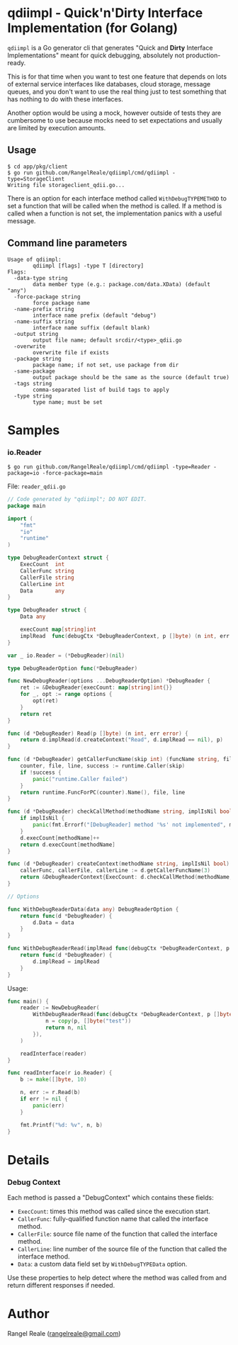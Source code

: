 # qdiimpl - Quick'n'Dirty Interface Implementation (for Golang)

`qdiimpl` is a Go generator cli that generates "Quick and **Dirty** Interface Implementations" meant for quick 
debugging, absolutely not production-ready.

This is for that time when you want to test one feature that depends on lots of external service interfaces like
databases, cloud storage, message queues, and you don't want to use the real thing just to test something that has
nothing to do with these interfaces.

Another option would be using a mock, however outside of tests they are cumbersome to use because mocks need to set 
expectations and usually are limited by execution amounts. 

## Usage

```shell
$ cd app/pkg/client
$ go run github.com/RangelReale/qdiimpl/cmd/qdiimpl -type=StorageClient
Writing file storageclient_qdii.go...
```

There is an option for each interface method called `WithDebugTYPEMETHOD` to set a function that will be called when
the method is called. If a method is called when a function is not set, the implementation panics with a useful
message.

## Command line parameters

```
Usage of qdiimpl:
        qdiimpl [flags] -type T [directory]
Flags:
  -data-type string
        data member type (e.g.: package.com/data.XData) (default "any")
  -force-package string
        force package name
  -name-prefix string
        interface name prefix (default "debug")
  -name-suffix string
        interface name suffix (default blank)
  -output string
        output file name; default srcdir/<type>_qdii.go
  -overwrite
        overwrite file if exists
  -package string
        package name; if not set, use package from dir
  -same-package
        output package should be the same as the source (default true)
  -tags string
        comma-separated list of build tags to apply
  -type string
        type name; must be set
```

# Samples

### io.Reader

```shell
$ go run github.com/RangelReale/qdiimpl/cmd/qdiimpl -type=Reader -package=io -force-package=main
```

File: `reader_qdii.go`

```go
// Code generated by "qdiimpl"; DO NOT EDIT.
package main

import (
    "fmt"
    "io"
    "runtime"
)

type DebugReaderContext struct {
    ExecCount  int
    CallerFunc string
    CallerFile string
    CallerLine int
    Data       any
}

type DebugReader struct {
    Data any

    execCount map[string]int
    implRead  func(debugCtx *DebugReaderContext, p []byte) (n int, err error)
}

var _ io.Reader = (*DebugReader)(nil)

type DebugReaderOption func(*DebugReader)

func NewDebugReader(options ...DebugReaderOption) *DebugReader {
    ret := &DebugReader{execCount: map[string]int{}}
    for _, opt := range options {
        opt(ret)
    }
    return ret
}

func (d *DebugReader) Read(p []byte) (n int, err error) {
    return d.implRead(d.createContext("Read", d.implRead == nil), p)
}

func (d *DebugReader) getCallerFuncName(skip int) (funcName string, file string, line int) {
    counter, file, line, success := runtime.Caller(skip)
    if !success {
        panic("runtime.Caller failed")
    }
    return runtime.FuncForPC(counter).Name(), file, line
}

func (d *DebugReader) checkCallMethod(methodName string, implIsNil bool) (count int) {
    if implIsNil {
        panic(fmt.Errorf("[DebugReader] method '%s' not implemented", methodName))
    }
    d.execCount[methodName]++
    return d.execCount[methodName]
}

func (d *DebugReader) createContext(methodName string, implIsNil bool) *DebugReaderContext {
    callerFunc, callerFile, callerLine := d.getCallerFuncName(3)
    return &DebugReaderContext{ExecCount: d.checkCallMethod(methodName, implIsNil), CallerFunc: callerFunc, CallerFile: callerFile, CallerLine: callerLine, Data: d.Data}
}

// Options

func WithDebugReaderData(data any) DebugReaderOption {
    return func(d *DebugReader) {
        d.Data = data
    }
}

func WithDebugReaderRead(implRead func(debugCtx *DebugReaderContext, p []byte) (n int, err error)) DebugReaderOption {
    return func(d *DebugReader) {
        d.implRead = implRead
    }
}
```

Usage:

```go
func main() {
    reader := NewDebugReader(
        WithDebugReaderRead(func(debugCtx *DebugReaderContext, p []byte) (n int, err error) {
            n = copy(p, []byte("test"))
            return n, nil
        }),
    )

    readInterface(reader)
}

func readInterface(r io.Reader) {
    b := make([]byte, 10)

    n, err := r.Read(b)
    if err != nil {
        panic(err)
    }

    fmt.Printf("%d: %v", n, b)
}
```

# Details

### Debug Context

Each method is passed a "DebugContext" which contains these fields:

- `ExecCount`: times this method was called since the execution start.
- `CallerFunc`: fully-qualified function name that called the interface method.
- `CallerFile`: source file name of the function that called the interface method.
- `CallerLine`: line number of the source file of the function that called the interface method.
- `Data`: a custom data field set by `WithDebugTYPEData` option.

Use these properties to help detect where the method was called from and return different responses if needed.

# Author

Rangel Reale (rangelreale@gmail.com)
